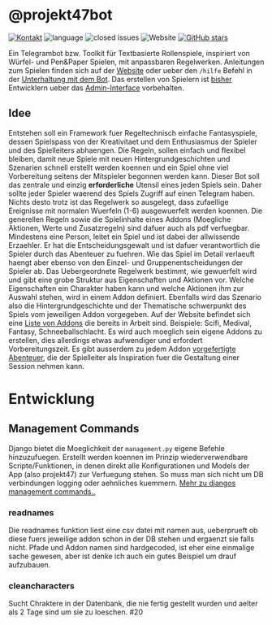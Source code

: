 # @projekt47bot

[![Kontakt](https://img.shields.io/badge/Telegram-Kontakt-blue)](https://tg.me/projekt47bot)
![language](https://img.shields.io/github/languages/top/telebotter/projekt47)
![closed issues](https://img.shields.io/github/issues-closed/telebotter/projekt47)
![Website](https://img.shields.io/website?url=https%3A%2F%2Ftelebotter.sarbot.de/projekt47/)
[![GitHub stars](https://img.shields.io/github/stars/telebotter/projekt47)](https://github.com/telebotter/projekt47/stargazers)


Ein Telegrambot bzw. Toolkit für Textbasierte Rollenspiele, inspiriert von Würfel- und Pen&Paper Spielen, mit anpassbaren Regelwerken. Anleitungen zum Spielen finden sich auf der [Website](https://telebotter.sarbot.de/projekt47/) oder ueber den `/hilfe` Befehl in der [Unterhaltung mit dem Bot](https://tg.me/projekt47bot). Das erstellen von Spielern ist [bisher]( https://github.com/telebotter/projekt47/issues/19) Entwicklern ueber das [Admin-Interface](https://telebotter.sarbot.de/admin/projekt47/) vorbehalten.


## Idee
Entstehen soll ein Framework fuer Regeltechnisch einfache Fantasyspiele, dessen Spielspass von der Kreativitaet und dem Enthusiasmus der Spieler und des Spielleiters abhaengen. Die Regeln, sollen einfach und flexibel bleiben, damit neue Spiele mit neuen Hintergrundgeschichten und Szenarien schnell erstellt werden koennen und ein Spiel ohne viel Vorbereitung seitens der Mitspieler begonnen werden kann.
Dieser Bot soll das zentrale und einzig __erforderliche__ Utensil eines jeden Spiels sein. Daher sollte jeder Spieler waerend des Spiels Zugriff auf einen Telegram haben. Nichts desto trotz ist das Regelwerk so ausgelegt, dass zufaellige Ereignisse mit normalen Wuerfeln (1-6) ausgewuerfelt werden koennen. Die generellen Regeln sowie die Spielinhalte eines Addons (Moegliche Aktionen, Werte und Zusatzregeln) sind dafuer auch als pdf verfuegbar.
Mindestens eine Person, leitet ein Spiel und ist dabei der allwissende Erzaehler. Er hat die Entscheidungsgewalt und ist dafuer verantwortlich die Spieler durch das Abenteuer zu fuehren. Wie das Spiel im Detail verlaeuft haengt aber ebenso von den Einzel- und Gruppenentscheidungen der Spieler ab.
Das Uebergeordnete Regelwerk bestimmt, wie gewuerfelt wird und gibt eine grobe Struktur aus Eigenschaften und Aktionen vor. Welche Eigenschaften ein Charakter haben kann und welche Aktionen ihm zur Auswahl stehen, wird in einem Addon definiert. Ebenfalls wird das Szenario also die Hintergrundgeschichte und der Thematische schwerpunkt des Spiels vom jeweiligen Addon vorgegeben. Auf der Website befindet sich eine [Liste von Addons](https://telebotter.sarbot.de/projekt47/addons/) die bereits in Arbeit sind. Beispiele: Scifi, Medival, Fantasy, Schneeballschlacht. Es wird auch moeglich sein eigene Addons zu erstellen, dies allerdings etwas aufwendiger und erfordert Vorbereitungszeit.
Es gibt ausserdem zu jedem Addon [vorgefertigte Abenteuer](https://telebotter.sarbot.de/projekt47/abenteuer), die der Spielleiter als Inspiration fuer die Gestaltung einer Session nehmen kann.

# Entwicklung

## Management Commands
Django bietet die Moeglichkeit der `management.py` eigene Befehle hinzuzufuegen. Erstellt werden koennen im Prinzip wiederverwendbare Scripte/Funktionen, in denen direkt alle Konfigurationen und Models der App (also projekt47) zur Verfuegung stehen. So muss man sich nicht um DB verbindungen logging oder aehnliches kuemmern. [Mehr zu djangos management commands..](https://docs.djangoproject.com/en/3.0/howto/custom-management-commands/)

### readnames
Die readnames funktion liest eine csv datei mit namen aus, ueberprueft ob diese fuers jeweilige addon schon in der DB stehen und ergaenzt sie falls nicht. Pfade und Addon namen sind hardgecoded, ist eher eine einmalige sache gewesen, aber ist denke ich auch ein gutes Beispiel um drauf aufzubauen.

### cleancharacters
Sucht Chraktere in der Datenbank, die nie fertig gestellt wurden und aelter als 2 Tage sind um sie zu loeschen. #20
